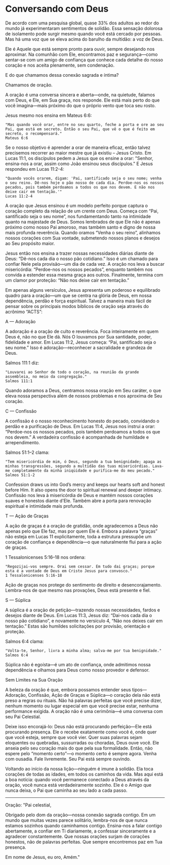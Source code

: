 # Conversando com Deus

De acordo com uma pesquisa global, quase 33% dos adultos ao redor do mundo já experimentaram sentimentos de solidão. Essa sensação dolorosa de isolamento pode surgir mesmo quando você está cercado por pessoas. Mas há uma voz que se eleva acima do barulho da multidão: a voz de Deus.

Ele é Aquele que está sempre pronto para ouvir, sempre desejando nos aproximar. Na comunhão com Ele, encontramos paz e segurança—como sentar-se com um amigo de confiança que conhece cada detalhe do nosso coração e nos aceita plenamente, sem condenação.

E do que chamamos dessa conexão sagrada e íntima?

Chamamos de oração.

A oração é uma conversa sincera e aberta—onde, na quietude, falamos com Deus, e Ele, em Sua graça, nos responde. Ele está mais perto do que você imagina—mais próximo do que o próprio vento que toca seu rosto.

Jesus mesmo nos ensina em Mateus 6:6:

```
"Mas quando você orar, entre no seu quarto, feche a porta e ore ao seu Pai, que está em secreto. Então o seu Pai, que vê o que é feito em secreto, o recompensará."
Mateus 6:6
```

Se o nosso objetivo é aprender a orar de maneira eficaz, então talvez precisemos recorrer ao maior mestre que já existiu – Jesus Cristo. Em Lucas 11:1, os discípulos pedem a Jesus que os ensine a orar: "Senhor, ensina-nos a orar, assim como João ensinou seus discípulos." E Jesus respondeu em Lucas 11:2-4:

```
"Quando vocês orarem, digam: 'Pai, santificado seja o seu nome; venha o seu reino. Dê-nos hoje o pão nosso de cada dia. Perdoe-nos os nossos pecados, pois também perdoamos a todos os que nos devem. E não nos deixe cair em tentação.'"
Lucas 11:2-4
```

A oração que Jesus ensinou é um modelo perfeito porque captura o coração completo da relação de um crente com Deus. Começa com “Pai, santificado seja o seu nome”, nos fundamentando tanto na intimidade quanto na majestade de Deus. Somos lembrados de que Ele não é apenas próximo como nosso Pai amoroso, mas também santo e digno de nossa mais profunda reverência. Quando oramos “Venha o seu reino”, alinhamos nossos corações com Sua vontade, submetendo nossos planos e desejos ao Seu propósito maior.

Jesus então nos ensina a trazer nossas necessidades diárias diante de Deus: “Dê-nos cada dia o nosso pão cotidiano.” Isso é um chamado para confiar Nele pela provisão—um dia de cada vez. A oração nos leva a buscar misericórdia: “Perdoe-nos os nossos pecados”, enquanto também nos convida a estender essa mesma graça aos outros. Finalmente, termina com um clamor por proteção: “Não nos deixe cair em tentação.”

Em apenas alguns versículos, Jesus apresenta um poderoso e equilibrado quadro para a oração—um que se centra na glória de Deus, em nossa dependência, perdão e força espiritual. Talvez a maneira mais fácil de pensar sobre os principais modos bíblicos de oração seja através do acrônimo “ACTS”:

A — Adoração

A adoração é a oração de culto e reverência. Foca inteiramente em quem Deus é, não no que Ele dá. Nós O louvamos por Sua santidade, poder, fidelidade e amor. Em Lucas 11:2, Jesus começa: “Pai, santificado seja o seu nome.” Isso é adoração—reconhecer a sacralidade e grandeza de Deus.

Salmos 111:1 diz:

```
"Louvarei ao Senhor de todo o coração, na reunião da grande assembleia, no meio da congregação."
Salmos 111:1
```

Quando adoramos a Deus, centramos nossa oração em Seu caráter, o que eleva nossa perspectiva além de nossos problemas e nos aproxima de Seu coração.

C — Confissão

A confissão é o nosso reconhecimento honesto do pecado, convidando o perdão e a purificação de Deus. Em Lucas 11:4, Jesus nos instrui a orar: “Perdoe-nos os nossos pecados, pois também perdoamos a todos os que nos devem.” A verdadeira confissão é acompanhada de humildade e arrependimento.

Salmos 51:1–2 clama:

```
"Tem misericórdia de mim, ó Deus, segundo a tua benignidade; apaga as minhas transgressões, segundo a multidão das tuas misericórdias. Lava-me completamente da minha iniqüidade e purifica-me do meu pecado."
Salmos 51:1-2
```

Confession draws us into God’s mercy and keeps our hearts soft and honest before Him. It also opens the door to spiritual renewal and deeper intimacy.
Confissão nos leva à misericórdia de Deus e mantém nossos corações suaves e honestos diante d'Ele. Também abre a porta para renovação espiritual e intimidade mais profunda.

T — Ação de Graças

A ação de graças é a oração de gratidão, onde agradecemos a Deus não apenas pelo que Ele faz, mas por quem Ele é. Embora a palavra “graças” não esteja em Lucas 11 explicitamente, toda a estrutura pressupõe um coração de confiança e dependência—o que naturalmente flui para a ação de graças.

1 Tessalonicenses 5:16–18 nos ordena:

```
"Regozijai-vos sempre. Orai sem cessar. Em tudo dai graças; porque esta é a vontade de Deus em Cristo Jesus para convosco."
1 Tessalonicenses 5:16-18
```

Ação de graças nos protege do sentimento de direito e desencorajamento. Lembra-nos de que mesmo nas provações, Deus está presente e fiel.

S — Súplica

A súplica é a oração de petição—trazendo nossas necessidades, fardos e desejos diante de Deus. Em Lucas 11:3, Jesus diz: “Dai-nos cada dia o nosso pão cotidiano”, e novamente no versículo 4, “Não nos deixes cair em tentação.” Estas são humildes solicitações por provisão, orientação e proteção.

Salmos 6:4 clama:

```
"Volta-te, Senhor, livra a minha alma; salva-me por tua benignidade."
Salmos 6:4
```

Súplica não é egoísta—é um ato de confiança, onde admitimos nossa dependência e olhamos para Deus como nosso provedor e defensor.

Sem Limites na Sua Oração

A beleza da oração é que, embora possamos entender seus tipos—Adoração, Confissão, Ação de Graças e Súplica—o coração dela não está preso a regras ou rituais. Não há palavras perfeitas que você precise dizer, nenhum momento ou lugar especial em que você precise estar, nenhuma performance exigida. A oração não é uma cerimônia—é uma conversa com seu Pai Celestial.

Deixe isso encorajá-lo: Deus não está procurando perfeição—Ele está procurando presença. Ele o recebe exatamente como você é, onde quer que você esteja, sempre que você vier. Quer suas palavras sejam eloquentes ou quebradas, sussurradas ou choradas, Deus ouve você. Ele anseia pelo seu coração mais do que pela sua formalidade. Então, não espere pelo “momento certo”—o momento certo é sempre agora. Venha com ousadia. Fale livremente. Seu Pai está sempre ouvindo.

Voltando ao início da nossa lição—ninguém é imune à solidão. Ela toca corações de todas as idades, em todos os caminhos da vida. Mas aqui está a boa notícia: quando você permanece conectado a Deus através da oração, você nunca está verdadeiramente sozinho. Ele é o Amigo que nunca deixa, o Pai que caminha ao seu lado a cada passo.

---

Oração: 
"Pai celestial, 

Obrigado pelo dom da oração—nossa conexão sagrada contigo. Em um mundo que muitas vezes parece solitário, lembra-nos de que nunca estamos sozinhos quando caminhamos contigo. Ensina-nos a falar contigo abertamente, a confiar em Ti diariamente, a confessar sinceramente e a agradecer constantemente. Que nossas orações surjam de corações honestos, não de palavras perfeitas. Que sempre encontremos paz em Tua presença.

Em nome de Jesus, eu oro,
Amém."
